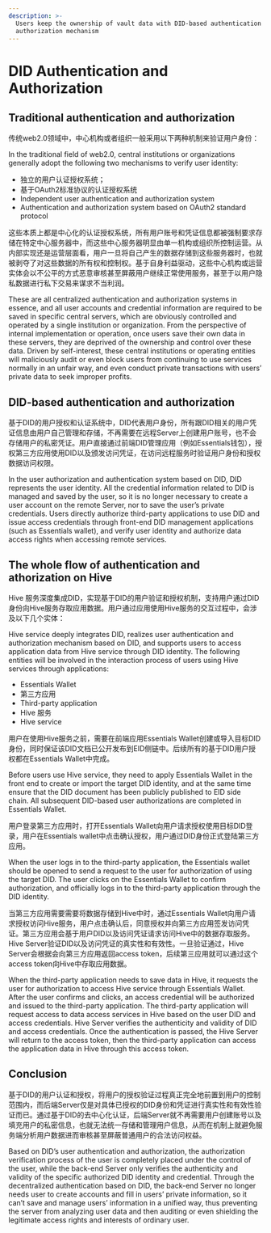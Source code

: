 ```yaml
---
description: >-
  Users keep the ownership of vault data with DID-based authentication and
  authorization mechanism
---
```


# DID Authentication and Authorization

## Traditional authentication and authorization

传统web2.0领域中，中心机构或者组织一般采用以下两种机制来验证用户身份：

In the traditional field of web2.0, central institutions or organizations generally adopt the following two mechanisms to verify user identity:

* 独立的用户认证授权系统；
* 基于OAuth2标准协议的认证授权系统
* Independent user authentication and authorization system
* Authentication and authorization system based on OAuth2 standard protocol

这些本质上都是中心化的认证授权系统，所有用户账号和凭证信息都被强制要求存储在特定中心服务器中，而这些中心服务器明显由单一机构或组织所控制运营。从内部实现还是运营层面看，用户一旦将自己产生的数据存储到这些服务器时，也就被剥夺了对这些数据的所有权和控制权。基于自身利益驱动，这些中心机构或运营实体会以不公平的方式恶意审核甚至屏蔽用户继续正常使用服务，甚至于以用户隐私数据进行私下交易来谋求不当利润。

These are all centralized authentication and authorization systems in essence, and all user accounts and credential information are required to be saved in specific central servers, which are obviously controlled and operated by a single institution or organization. From the perspective of internal implementation or operation, once users save their own data in these servers, they are deprived of the ownership and control over these data. Driven by self-interest, these central institutions or operating entities will maliciously audit or even block users from continuing to use services normally in an unfair way, and even conduct private transactions with users’ private data to seek improper profits.

## DID-based authentication and authorization

基于DID的用户授权和认证系统中，DID代表用户身份，所有跟DID相关的用户凭证信息由用户自己管理和存储，不再需要在远程Server上创建用户账号，也不会存储用户的私密凭证。用户直接通过前端DID管理应用（例如Essentials钱包），授权第三方应用使用DID以及颁发访问凭证，在访问远程服务时验证用户身份和授权数据访问权限。

In the user authorization and authentication system based on DID, DID represents the user identity. All the credential information related to DID is managed and saved by the user, so it is no longer necessary to create a user account on the remote Server, nor to save the user’s private credentials. Users directly authorize third-party applications to use DID and issue access credentials through front-end DID management applications (such as Essentials wallet), and verify user identity and authorize data access rights when accessing remote services.

## The whole flow of authentication and athorization on Hive

Hive 服务深度集成DID，实现基于DID的用户验证和授权机制，支持用户通过DID身份向Hive服务存取应用数据。用户通过应用使用Hive服务的交互过程中，会涉及以下几个实体：

Hive service deeply integrates DID, realizes user authentication and authorization mechanism based on DID, and supports users to access application data from Hive service through DID identity. The following entities will be involved in the interaction process of users using Hive services through applications:

* Essentials Wallet
* 第三方应用
* Third-party application
* Hive 服务
* Hive service

用户在使用Hive服务之前，需要在前端应用Essentials Wallet创建或导入目标DID身份，同时保证该DID文档已公开发布到EID侧链中。后续所有的基于DID用户授权都在Essentials Wallet中完成。

Before users use Hive service, they need to apply Essentials Wallet in the front end to create or import the target DID identity, and at the same time ensure that the DID document has been publicly published to EID side chain. All subsequent DID-based user authorizations are completed in Essentials Wallet.

用户登录第三方应用时，打开Essentials Wallet向用户请求授权使用目标DID登录，用户在Essentials wallet中点击确认授权，用户通过DID身份正式登陆第三方应用。

When the user logs in to the third-party application, the Essentials wallet should be opened to send a request to the user for authorization of using the target DID. The user clicks on the Essentials Wallet to confirm authorization, and officially logs in to the third-party application through the DID identity.

当第三方应用需要需要将数据存储到Hive中时，通过Essentials Wallet向用户请求授权访问Hive服务，用户点击确认后，同意授权并向第三方应用签发访问凭证。第三方应用会基于用户DID以及访问凭证请求访问Hive中的数据存取服务。Hive Server验证DID以及访问凭证的真实性和有效性。一旦验证通过，Hive Server会根据会向第三方应用返回access token，后续第三应用就可以通过这个access token向Hive中存取应用数据。

When the third-party application needs to save data in Hive, it requests the user for authorization to access Hive service through Essentials Wallet. After the user confirms and clicks, an access credential will be authorized and issued to the third-party application. The third-party application will request access to data access services in Hive based on the user DID and access credentials. Hive Server verifies the authenticity and validity of DID and access credentials. Once the authentication is passed, the Hive Server will return to the access token, then the third-party application can access the application data in Hive through this access token.

## Conclusion

基于DID的用户认证和授权，将用户的授权验证过程真正完全地前置到用户的控制范围内，而后端Server仅是对具体已授权的DID身份和凭证进行真实性和有效性验证而已。通过基于DID的去中心化认证，后端Server就不再需要用户创建账号以及填充用户的私密信息，也就无法统一存储和管理用户信息，从而在机制上就避免服务端分析用户数据进而审核甚至屏蔽普通用户的合法访问权益。

Based on DID’s user authentication and authorization, the authorization verification process of the user is completely placed under the control of the user, while the back-end Server only verifies the authenticity and validity of the specific authorized DID identity and credential. Through the decentralized authentication based on DID, the back-end Server no longer needs user to create accounts and fill in users’ private information, so it can’t save and manage users’ information in a unified way, thus preventing the server from analyzing user data and then auditing or even shielding the legitimate access rights and interests of ordinary user.
